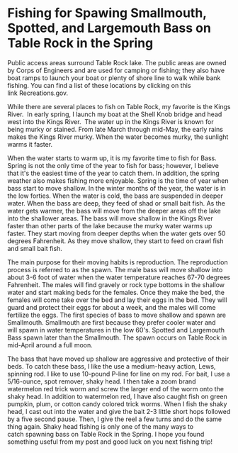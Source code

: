 # Fishing for Spawing Smallmouth, Spotted, and Largemouth Bass on Table Rock in the Spring

Public access areas surround Table Rock lake. The public areas are owned by Corps of Engineers and are used for camping or fishing; they also have boat ramps to launch your boat or plenty of shore line to walk while bank fishing. You can find a list of these locations by clicking on this link Recreations.gov.

While there are several places to fish on Table Rock, my favorite is the Kings River.  In early spring, I launch my boat at the Shell Knob bridge and head west into the Kings River.  The water up in the Kings River is known for being murky or stained. From late March through mid-May, the early rains makes the Kings River murky. When the water becomes murky, the sunlight warms it faster.

When the water starts to warm up, it is my favorite time to fish for Bass. Spring is not the only time of the year to fish for bass; however, I believe that it's the easiest time of the year to catch them. In addition, the spring weather also makes fishing more enjoyable. Spring is the time of year when bass start to move shallow. In the winter months of the year, the water is in the low forties. When the water is cold, the bass are suspended in deeper water. When the bass are deep, they feed of shad or small bait fish. As the water gets warmer, the bass will move from the deeper areas off the lake into the shallower areas. The bass will move shallow in the Kings River faster than other parts of the lake because the murky water warms up faster. They start moving from deeper depths when the water gets over 50 degrees Fahrenheit. As they move shallow, they start to feed on crawl fish and small bait fish.

The main purpose for their moving habits is reproduction. The reproduction process is referred to as the spawn. The male bass will move shallow into about 3-6 foot of water when the water temperature reaches 67-70 degrees Fahrenheit. The males will find gravely or rock type bottoms in the shallow water and start making beds for the females. Once they make the bed, the females will come take over the bed and lay their eggs in the bed. They will guard and protect their eggs for about a week, and the males will come fertilize the eggs. The first species of bass to move shallow and spawn are Smallmouth. Smallmouth are first because they prefer cooler water and will spawn in water temperatures in the low 60's. Spotted and Largemouth Bass spawn later than the Smallmouth. The spawn occurs on Table Rock in mid-April around a full moon.

The bass that have moved up shallow are aggressive and protective of their beds. To catch these bass, I like the use a medium-heavy action, Lews, spinning rod. I like to use 10-pound P-line for line on my rod. For bait, I use a 5/16-ounce, spot remover, shaky head. I then take a zoom brand watermelon red trick worm and screw the larger end of the worm onto the shaky head. In addition to watermelon red, I have also caught fish on green pumpkin, plum, or cotton candy colored trick worms. When I fish the shaky head, I cast out into the water and give the bait 2-3 little short hops followed by a five second pause. Then, I give the reel a few turns and do the same thing again. Shaky head fishing is only one of the many ways to catch spawning bass on Table Rock in the Spring. I hope you found something useful from my post and good luck on you next fishing trip!
